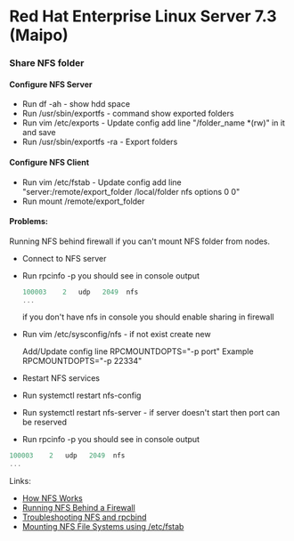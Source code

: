 # Red Hat Enterprise Linux Server 7.3 (Maipo)

### Share NFS folder
#### Configure NFS Server
* Run df -ah - show hdd space
* Run /usr/sbin/exportfs - command show exported folders
* Run vim /etc/exports - Update config add line "/folder_name *(rw)" in it and save
* Run /usr/sbin/exportfs -ra - Export folders

#### Configure NFS Client
* Run vim /etc/fstab - Update config add line "server:/remote/export_folder /local/folder nfs options 0 0" 
* Run mount /remote/export_folder

#### Problems: 
Running NFS behind firewall if you can't mount NFS folder from nodes.  

* Connect to NFS server
* Run rpcinfo -p you should see in console output
  ```javascript
  100003    2   udp   2049  nfs
  ...
  ```

  if you don't have  nfs in console you should enable sharing in firewall


* Run vim /etc/sysconfig/nfs - if not exist create new

  Add/Update config line RPCMOUNTDOPTS="-p port" 
  Example RPCMOUNTDOPTS="-p 22334"

* Restart NFS services 
* Run systemctl restart nfs-config
* Run systemctl restart nfs-server - if server doesn't start then port can be reserved

* Run rpcinfo -p you should see in console output
 ```javascript
 100003    2   udp   2049  nfs
 ...
 ```
 
 Links:
 * [How NFS Works](https://access.redhat.com/documentation/en-us/red_hat_enterprise_linux/6/html/storage_administration_guide/ch-nfs)
 * [Running NFS Behind a Firewall](https://access.redhat.com/documentation/en-us/red_hat_enterprise_linux/7/html/storage_administration_guide/nfs-serverconfig)
 * [Troubleshooting NFS and rpcbind](https://access.redhat.com/documentation/en-us/red_hat_enterprise_linux/7/html/storage_administration_guide/s2-nfs-methodology-portmap#s3-nfs-methodology-portmap-rpcinfo)
 * [Mounting NFS File Systems using /etc/fstab](https://access.redhat.com/documentation/en-us/red_hat_enterprise_linux/6/html/storage_administration_guide/nfs-clientconfig)

 
